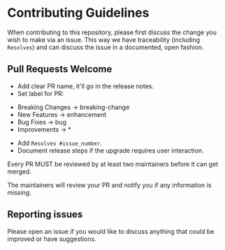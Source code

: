 # Contributing Guidelines

When contributing to this repository, please first discuss the change you wish to make via an issue. 
This way we have traceability (including `Resolves`) and can discuss the issue in a documented, open fashion.

## Pull Requests Welcome

* Add clear PR name, it'll go in the release notes.
* Set label for PR:
- Breaking Changes -> breaking-change
- New Features -> enhancement
- Bug Fixes -> bug
- Improvements -> *
* Add `Resolves #issue_number`.
* Document release steps if the upgrade requires user interaction.

Every PR MUST be reviewed by at least two maintainers before it can get merged.

The maintainers will review your PR and notify you if any information is missing.

## Reporting issues

Please open an issue if you would like to discuss anything that could be improved or have suggestions.
